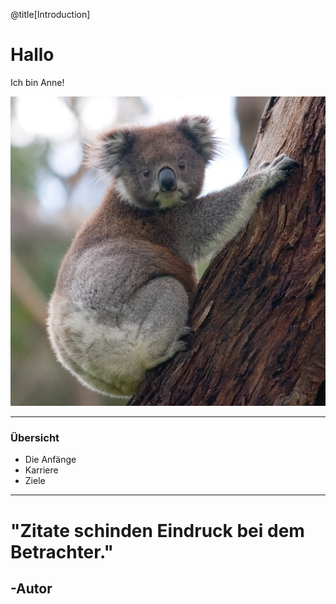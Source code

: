 @title[Introduction]

# Hallo

Ich bin Anne!

![Anne](assets/Koala_climbing_tree.jpg)

---

### Übersicht



* Die Anfänge 
* Karriere
* Ziele

---

# "Zitate schinden Eindruck bei dem Betrachter."
## -Autor


